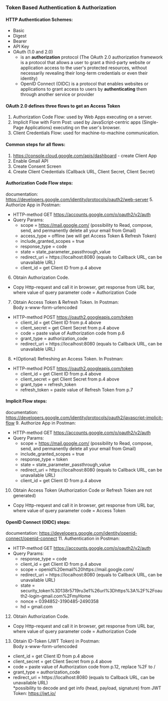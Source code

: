 ### Token Based Authentication & Authorization
#### HTTP Authentication Schemes:
 - Basic
 - Digest
 - Bearer
 - API Key
 - OAuth (1.0 and 2.0)
   - is an <b>authorization</b> protocol (The OAuth 2.0 authorization framework is a protocol 
 that allows a user to grant a third-party website or application access to the user's protected resources, 
 without necessarily revealing their long-term credentials or even their identity)
   - OpenID Connect (OIDC) is a protocol that enables websites or applications to grant access to users 
by <b>authenticating</b> them through another service or provider
 
#### OAuth 2.0 defines three flows to get an Access Token
1. Authorization Code Flow: used by Web Apps executing on a server.
2. Implicit Flow with Form Post: used by JavaScript-centric apps (Single-Page Applications) executing on the user's browser.
3. Client Credentials Flow: used for machine-to-machine communication.

#### Common steps for all flows:
1. https://console.cloud.google.com/apis/dashboard - create Client App
2. Enable Gmail API
3. Create Consent Screen
4. Create Client Credentials (Callback URL, Client Secret, Client Secret)

#### Authorization Code Flow steps:
documentation: https://developers.google.com/identity/protocols/oauth2/web-server
5. Authorize App in Postman:
 - HTTP-method GET https://accounts.google.com/o/oauth2/v2/auth
 - Query Params:
   - scope = https://mail.google.com/ (possibility to Read, compose, send, and permanently delete all your email from Gmail)
   - access_type = offline (we will get Access Token & Refresh Token)
   - include_granted_scopes = true
   - response_type = code
   - state = state_parameter_passthrough_value
   - redirect_uri = https://localhost:8080 (equals to Callback URL, can be unavailable URL)
   - client_id = get Client ID from p.4 above<br>
6. Obtain Authorization Code. 
 - Copy Http-request and call it in browser, get response from URL bar, 
 where value of query parameter code = Authorization Code
7. Obtain Access Token & Refresh Token. In Postman:<br>
   Body x-www-form-urlencoded
 - HTTP-method POST https://oauth2.googleapis.com/token
    - client_id = get Client ID from p.4 above<br>
    - client_secret = get Client Secret from p.4 above<br>
    - code = paste value of Authorization code from p.6
    - grant_type = authorization_code
    - redirect_uri = https://localhost:8080 (equals to Callback URL, can be unavailable URL)
8. *(Optional) Refreshing an Access Token. In Postman:
 - HTTP-method POST https://oauth2.googleapis.com/token
     - client_id = get Client ID from p.4 above<br>
     - client_secret = get Client Secret from p.4 above<br>
     - grant_type = refresh_token
     - refresh_token = paste value of Refresh Token from p.7
 
#### Implicit Flow steps:
documentation: https://developers.google.com/identity/protocols/oauth2/javascript-implicit-flow
9. Authorize App in Postman:
- HTTP-method GET https://accounts.google.com/o/oauth2/v2/auth
- Query Params:
    - scope = https://mail.google.com/ (possibility to Read, compose, send, and permanently delete all your email from Gmail)
    - include_granted_scopes = true
    - response_type = token
    - state = state_parameter_passthrough_value
    - redirect_uri = https://localhost:8080 (equals to Callback URL, can be unavailable URL)
    - client_id = get Client ID from p.4 above<br>
10. Obtain Access Token (Authorization Code or Refresh Token are not generated)
- Copy Http-request and call it in browser, get response from URL bar,
where value of query parameter code = Access Token

#### OpenID Connect (OIDC) steps:
documentation: https://developers.google.com/identity/openid-connect/openid-connect
11. Authentication in Postman:
- HTTP-method GET https://accounts.google.com/o/oauth2/v2/auth
- Query Params:
    - response_type = code
    - client_id = get Client ID from p.4 above<br>
    - scope = openid%20email%20https://mail.google.com/
    - redirect_uri = https://localhost:8080 (equals to Callback URL, can be unavailable URL)
    - state = security_token%3D138r5719ru3e1%26url%3Dhttps%3A%2F%2Foauth2-login-gmail.com%2FmyHome
    - nonce = 0394852-3190485-2490358
    - hd = gmail.com
12. Obtain Authorization Code.
- Copy Http-request and call it in browser, get response from URL bar,
where value of query parameter code = Authorization Code
13. Obtain ID-Token (JWT Token) in Postman:<br>
Body x-www-form-urlencoded
 - client_id = get Client ID from p.4 above<br>
 - client_secret = get Client Secret from p.4 above<br>
 - code = paste value of Authorization code from p.12, replace %2F to /
 - grant_type = authorization_code
 - redirect_uri = https://localhost:8080 (equals to Callback URL, can be unavailable URL)<br>
*possibility to decode and get info (head, payload, signature) from JWT Token: https://jwt.io/